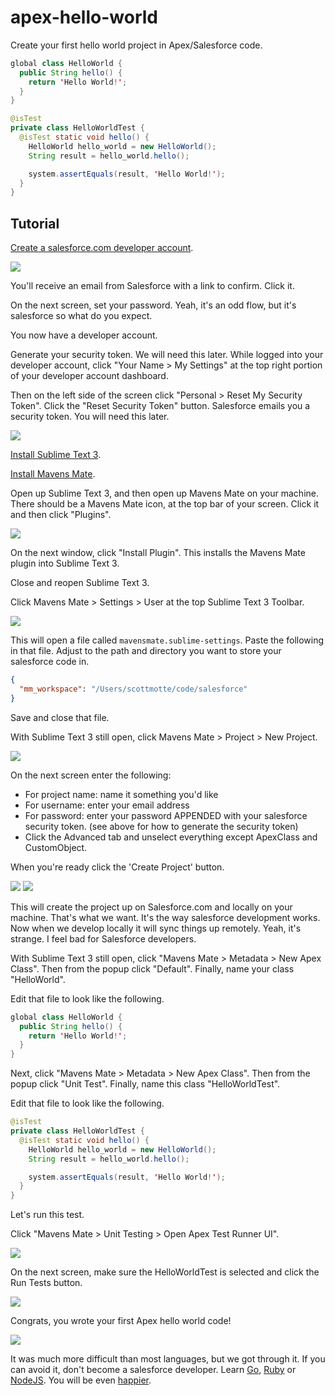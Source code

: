 # apex-hello-world

Create your first hello world project in Apex/Salesforce code.

```java
global class HelloWorld {
  public String hello() {
    return 'Hello World!';
  }
}
```

```java
@isTest
private class HelloWorldTest {
  @isTest static void hello() {
    HelloWorld hello_world = new HelloWorld();
    String result = hello_world.hello();

    system.assertEquals(result, 'Hello World!');
  }
}
```

## Tutorial

[Create a salesforce.com developer account](https://developer.salesforce.com/signup).

![](https://raw.githubusercontent.com/scottmotte/apex-hello-world/master/apex-hello-world-0.png)

You'll receive an email from Salesforce with a link to confirm. Click it.

On the next screen, set your password. Yeah, it's an odd flow, but it's salesforce so what do you expect.

You now have a developer account.

Generate your security token. We will need this later. While logged into your developer account, click "Your Name > My Settings" at the top right portion of your developer account dashboard.

Then on the left side of the screen click "Personal > Reset My Security Token". Click the "Reset Security Token" button. Salesforce emails you a security token. You will need this later.

![](https://raw.githubusercontent.com/scottmotte/apex-hello-world/master/apex-hello-world-4.png)

[Install Sublime Text 3](http://www.sublimetext.com/3).

[Install Mavens Mate](http://mavensmate.com/).

Open up Sublime Text 3, and then open up Mavens Mate on your machine. There should be a Mavens Mate icon, at the top bar of your screen. Click it and then click "Plugins".

![](https://raw.githubusercontent.com/scottmotte/apex-hello-world/master/apex-hello-world-1.png)

On the next window, click "Install Plugin". This installs the Mavens Mate plugin into Sublime Text 3.

Close and reopen Sublime Text 3.

Click Mavens Mate > Settings > User at the top Sublime Text 3 Toolbar.

![](https://raw.githubusercontent.com/scottmotte/apex-hello-world/master/apex-hello-world-2.png)

This will open a file called `mavensmate.sublime-settings`. Paste the following in that file. Adjust to the path and directory you want to store your salesforce code in.

```json
{
  "mm_workspace": "/Users/scottmotte/code/salesforce"
}
```

Save and close that file.

With Sublime Text 3 still open, click Mavens Mate > Project > New Project.

![](https://raw.githubusercontent.com/scottmotte/apex-hello-world/master/apex-hello-world-3.png)

On the next screen enter the following:

* For project name: name it something you'd like
* For username: enter your email address
* For password: enter your password APPENDED with your salesforce security token. (see above for how to generate the security token) 
* Click the Advanced tab and unselect everything except ApexClass and CustomObject.

When you're ready click the 'Create Project' button.

![](https://raw.githubusercontent.com/scottmotte/apex-hello-world/master/apex-hello-world-5.png)
![](https://raw.githubusercontent.com/scottmotte/apex-hello-world/master/apex-hello-world-6.png)

This will create the project up on Salesforce.com and locally on your machine. That's what we want. It's the way salesforce development works. Now when we develop locally it will sync things up remotely. Yeah, it's strange. I feel bad for Salesforce developers. 

With Sublime Text 3 still open, click "Mavens Mate > Metadata > New Apex Class". Then from the popup click "Default". Finally, name your class "HelloWorld".

Edit that file to look like the following.

```java
global class HelloWorld {
  public String hello() {
    return 'Hello World!';
  }
}
```

Next, click "Mavens Mate > Metadata > New Apex Class". Then from the popup click "Unit Test". Finally, name this class "HelloWorldTest".

Edit that file to look like the following.

```java
@isTest
private class HelloWorldTest {
  @isTest static void hello() {
    HelloWorld hello_world = new HelloWorld();
    String result = hello_world.hello();

    system.assertEquals(result, 'Hello World!');
  }
}
```

Let's run this test.

Click "Mavens Mate > Unit Testing > Open Apex Test Runner UI".

![](https://raw.githubusercontent.com/scottmotte/apex-hello-world/master/apex-hello-world-7.png)

On the next screen, make sure the HelloWorldTest is selected and click the Run Tests button.

![](https://raw.githubusercontent.com/scottmotte/apex-hello-world/master/apex-hello-world-8.png)

Congrats, you wrote your first Apex hello world code! 

![](http://media.giphy.com/media/haOPSTE9rVqlW/giphy.gif)

It was much more difficult than most languages, but we got through it. If you can avoid it, don't become a salesforce developer. Learn [Go](http://golang.org/), [Ruby](https://www.ruby-lang.org) or [NodeJS](http://nodejs.org/). You will be even [happier](http://media.giphy.com/media/iFmxR5QdkEQKI/giphy.gif).

